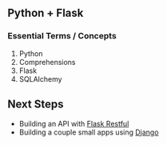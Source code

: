 ## Python + Flask

### Essential Terms / Concepts

1.  Python
2.  Comprehensions
3.  Flask
4.  SQLAlchemy

## Next Steps

* Building an API with [Flask Restful](https://flask-restful.readthedocs.io/en/latest/)
* Building a couple small apps using [Django](https://www.djangoproject.com/)
